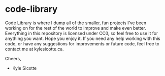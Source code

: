 # code-library

Code Library is where I dump all of the smaller, fun projects I've been working on for the rest of the world to improve and make even better.
Everything in this repository is licensed under CC0, so feel free to use it for anything you want. 
Hope you enjoy it. If you need any help working with this code, or have any suggestions for improvements or future code, feel free to contact me at kylesicotte.ca.

Cheers,

- Kyle Sicotte
